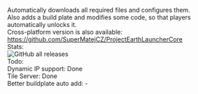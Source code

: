 Automatically downloads all required files and configures them.  
Also adds a build plate and modifies some code, so that players automatically unlocks it.  
Cross-platform version is also available: https://github.com/SuperMatejCZ/ProjectEarthLauncherCore  
Stats:  
  <img alt="GitHub all releases" src="https://img.shields.io/github/downloads/SuperMatejCZ/ProjectEarthLauncher/total">  
Todo:  
Dynamic IP support: Done  
Tile Server: Done  
Better buildplate auto add: -  
